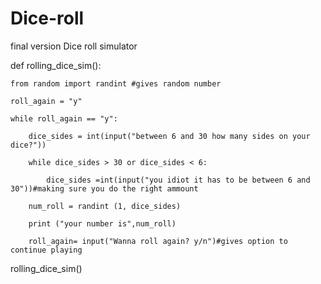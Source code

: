 # Dice-roll
final version
Dice roll simulator 

 

def rolling_dice_sim(): 

    from random import randint #gives random number 

    roll_again = "y" 

    while roll_again == "y": 

        dice_sides = int(input("between 6 and 30 how many sides on your dice?")) 

        while dice_sides > 30 or dice_sides < 6:  

            dice_sides =int(input("you idiot it has to be between 6 and 30"))#making sure you do the right ammount 

        num_roll = randint (1, dice_sides) 

        print ("your number is",num_roll) 

        roll_again= input("Wanna roll again? y/n")#gives option to continue playing 

         

rolling_dice_sim() 

 
